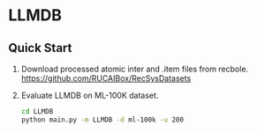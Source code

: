 # LLMDB

## Quick Start

1. Download processed atomic inter and .item files from recbole.
    https://github.com/RUCAIBox/RecSysDatasets

2. Evaluate LLMDB on ML-100K dataset.
    ```bash
    cd LLMDB
    python main.py -m LLMDB -d ml-100k -u 200
    ```
